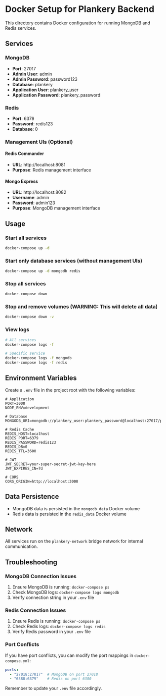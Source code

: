 # Docker Setup for Plankery Backend

This directory contains Docker configuration for running MongoDB and Redis services.

## Services

### MongoDB
- **Port**: 27017
- **Admin User**: admin
- **Admin Password**: password123
- **Database**: plankery
- **Application User**: plankery_user
- **Application Password**: plankery_password

### Redis
- **Port**: 6379
- **Password**: redis123
- **Database**: 0

### Management UIs (Optional)

#### Redis Commander
- **URL**: http://localhost:8081
- **Purpose**: Redis management interface

#### Mongo Express
- **URL**: http://localhost:8082
- **Username**: admin
- **Password**: admin123
- **Purpose**: MongoDB management interface

## Usage

### Start all services
```bash
docker-compose up -d
```

### Start only database services (without management UIs)
```bash
docker-compose up -d mongodb redis
```

### Stop all services
```bash
docker-compose down
```

### Stop and remove volumes (WARNING: This will delete all data)
```bash
docker-compose down -v
```

### View logs
```bash
# All services
docker-compose logs -f

# Specific service
docker-compose logs -f mongodb
docker-compose logs -f redis
```

## Environment Variables

Create a `.env` file in the project root with the following variables:

```env
# Application
PORT=3000
NODE_ENV=development

# Database
MONGODB_URI=mongodb://plankery_user:plankery_password@localhost:27017/plankery

# Redis Cache
REDIS_HOST=localhost
REDIS_PORT=6379
REDIS_PASSWORD=redis123
REDIS_DB=0
REDIS_TTL=3600

# JWT
JWT_SECRET=your-super-secret-jwt-key-here
JWT_EXPIRES_IN=7d

# CORS
CORS_ORIGIN=http://localhost:3000
```

## Data Persistence

- MongoDB data is persisted in the `mongodb_data` Docker volume
- Redis data is persisted in the `redis_data` Docker volume

## Network

All services run on the `plankery-network` bridge network for internal communication.

## Troubleshooting

### MongoDB Connection Issues
1. Ensure MongoDB is running: `docker-compose ps`
2. Check MongoDB logs: `docker-compose logs mongodb`
3. Verify connection string in your `.env` file

### Redis Connection Issues
1. Ensure Redis is running: `docker-compose ps`
2. Check Redis logs: `docker-compose logs redis`
3. Verify Redis password in your `.env` file

### Port Conflicts
If you have port conflicts, you can modify the port mappings in `docker-compose.yml`:
```yaml
ports:
  - "27018:27017"  # MongoDB on port 27018
  - "6380:6379"    # Redis on port 6380
```

Remember to update your `.env` file accordingly.
